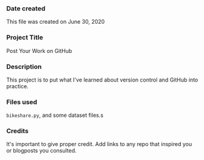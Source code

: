 ### Date created
This file was created on June 30, 2020

### Project Title
Post Your Work on GitHub

### Description
This project is to put what I've learned about version control and GitHub into practice.

### Files used
`bikeshare.py`, and some dataset files.s

### Credits
It's important to give proper credit. Add links to any repo that inspired you or blogposts you consulted.
